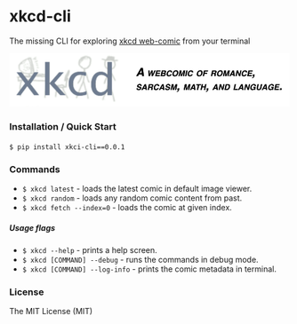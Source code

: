 # xkcd-cli

The missing CLI for exploring [xkcd web-comic](https://xkcd.com/) from your terminal

![alt text](xkcd.png "Xkcd : A webcomic of romance, sarcasm, math, and language.")


### Installation / Quick Start

`$ pip install xkci-cli==0.0.1`

### Commands

* `$ xkcd latest` - loads the latest comic in default image viewer.
* `$ xkcd random` - loads any random comic content from past.
* `$ xkcd fetch --index=0` - loads the comic at given index.

##### Usage flags

* `$ xkcd --help` - prints a help screen.
* `$ xkcd [COMMAND] --debug` - runs the commands in debug mode.
* `$ xkcd [COMMAND] --log-info` - prints the comic metadata in terminal.

### License

The MIT License (MIT)